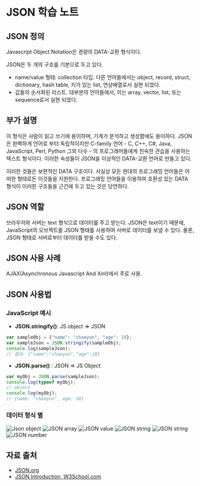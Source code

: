 # JSON 학습 노트

## JSON 정의
Javascript Object Notation은 경량의 DATA-교환 형식이다. 

JSON은 두 개의 구조를 기본으로 두고 있다.
- name/value 형태: collection 타입. 다른 언어들에서는 object, record, struct, dictionary, hash table, 키가 있는 list, 연상배열로서 실현 되었다.
- 값들의 순서화된 리스트. 대부분의 언어들에서, 이는 array, vector, list, 또는 sequence로서 실현 되었다.

## 부가 설명
이 형식은 사람이 읽고 쓰기에 용이하며, 기계가 분석하고 생성함에도 용이하다. JSON은 완벽하게 언어로 부터 독립적이지만 C-family 언어 - C, C++, C#, Java, JavaScript, Perl, Python 그외 다수 - 의 프로그래머들에게 친숙한 관습을 사용하는 텍스트 형식이다. 이러한 속성들이 JSON을 이상적인 DATA-교환 언어로 만들고 있다.

이러한 것들은 보편적인 DATA 구조이다. 사실상 모든 현대의 프로그래밍 언어들은 어떠한 형태로든 이것들을 지원한다. 프로그래밍 언어들을 이용하여 호환성 있는 DATA 형식이 이러한 구조들을 근간에 두고 있는 것은 당연하다.

## JSON 역할
브라우저와 서버는 text 형식으로 데이터를 주고 받는다. JSON은 text이기 때문에, JavaScript의 오브젝트를 JSON 형태를 사용하여 서버로 데이터를 보낼 수 있다. 물론, JSON 형태로 서버로부터 데이터를 받을 수도 있다.

## JSON 사용 사례
AJAX(Asynchronous Javascript And Xml)에서 주로 사용.

## JSON 사용법
### JavaScript 예시
- **JSON.stringify()**: JS object => JSON	
```javascript
var sampleObj = {"name": "chaeyun", "age": 10};
var sampleJson = JSON.stringify(sampleObj);
console.log(sampleJson);
// 결과: {"name":"chaeyun","age":10}
```
- **JSON.parse()** : JSON => JS Object
```javascript
var myObj = JSON.parse(sampleJson);
console.log(typeof myObj);
// object
console.log(myObj);
// {name: "chaeyun", age: 10}
```

### 데이터 형식 별
![Json object](https://www.json.org/object.gif)
![JSON array](https://www.json.org/array.gif)
![JSON value](https://www.json.org/value.gif)
![JSON string](https://www.json.org/string.gif)
![JSON string](https://www.json.org/string.gif)
![JSON number](https://www.json.org/number.gif)

## 자료 출처
- [JSON.org](https://www.json.org/json-ko.html)
- [JSON Introduction, W3School.com](https://www.w3schools.com/js/js_json_intro.asp)
